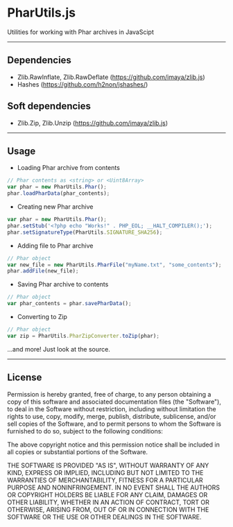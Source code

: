# PharUtils.js
Utilities for working with Phar archives in JavaScipt
***

## Dependencies
 - Zlib.RawInflate, Zlib.RawDeflate (https://github.com/imaya/zlib.js)
 - Hashes (https://github.com/h2non/jshashes/)

## Soft dependencies
 - Zlib.Zip, Zlib.Unzip (https://github.com/imaya/zlib.js)
***

## Usage
 - Loading Phar archive from contents
``` js
// Phar contents as <string> or <Uint8Array>
var phar = new PharUtils.Phar();
phar.loadPharData(phar_contents);
```
 - Creating new Phar archive
``` js
var phar = new PharUtils.Phar();
phar.setStub('<?php echo "Works!" . PHP_EOL; __HALT_COMPILER();');
phar.setSignatureType(PharUtils.SIGNATURE_SHA256);
```
 - Adding file to Phar archive
``` js
// Phar object
var new_file = new PharUtils.PharFile("myName.txt", "some_contents");
phar.addFile(new_file);
```
 - Saving Phar archive to contents
``` js
// Phar object
var phar_contents = phar.savePharData();
```
 - Converting to Zip
``` js
// Phar object
var zip = PharUtils.PharZipConverter.toZip(phar);
```
...and more! Just look at the source.
***

## License
Permission is hereby granted, free of charge, to any person obtaining a copy of this software and associated documentation files (the "Software"), to deal in the Software without restriction, including without limitation the rights to use, copy, modify, merge, publish, distribute, sublicense, and/or sell copies of the Software, and to permit persons to whom the Software is furnished to do so, subject to the following conditions:

The above copyright notice and this permission notice shall be included in all copies or substantial portions of the Software.

THE SOFTWARE IS PROVIDED "AS IS", WITHOUT WARRANTY OF ANY KIND, EXPRESS OR IMPLIED, INCLUDING BUT NOT LIMITED TO THE WARRANTIES OF MERCHANTABILITY, FITNESS FOR A PARTICULAR PURPOSE AND NONINFRINGEMENT. IN NO EVENT SHALL THE AUTHORS OR COPYRIGHT HOLDERS BE LIABLE FOR ANY CLAIM, DAMAGES OR OTHER LIABILITY, WHETHER IN AN ACTION OF CONTRACT, TORT OR OTHERWISE, ARISING FROM, OUT OF OR IN CONNECTION WITH THE SOFTWARE OR THE USE OR OTHER DEALINGS IN THE SOFTWARE.
